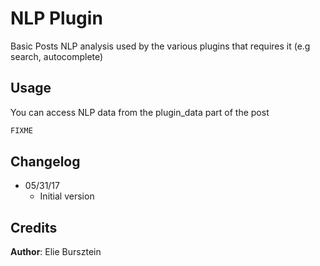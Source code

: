# NLP Plugin

Basic Posts NLP analysis used by the various plugins that requires it (e.g search, autocomplete)

## Usage

You can access NLP data from the plugin_data part of the post


```python
FIXME
```


## Changelog

- 05/31/17
  - Initial version

## Credits

**Author**: Elie Bursztein
